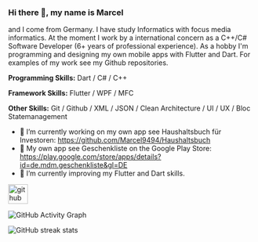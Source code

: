 ### Hi there 👋, my name is Marcel
and I come from Germany. I have study Informatics with focus media informatics. At the moment I work by a international concern as a C++/C# Software Developer (6+ years of professional experience). As a hobby I'm programming and designing my own mobile apps with Flutter and Dart. For examples of my work see my Github repositories.

<b>Programming Skills:</b> Dart / C# / C++

<b>Framework Skills:</b> Flutter / WPF / MFC

<b>Other Skills:</b> Git / Github / XML / JSON / Clean Architecture / UI / UX / Bloc Statemanagement

- 🔭 I’m currently working on my own app see Haushaltsbuch für Investoren: https://github.com/Marcel9494/Haushaltsbuch
- 🔭 My own app see Geschenkliste on the Google Play Store: https://play.google.com/store/apps/details?id=de.mdm.geschenkliste&gl=DE
- 🌱 I’m currently improving my Flutter and Dart skills.

[<img src='https://cdn.jsdelivr.net/npm/simple-icons@3.0.1/icons/github.svg' alt='github' height='40'>](https://github.com/Marcel9494)

![GitHub Activity Graph](https://activity-graph.herokuapp.com/graph?username=Marcel9494)  

![GitHub streak stats](https://github-readme-streak-stats.herokuapp.com/?user=Marcel9494)  



